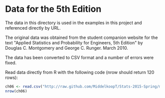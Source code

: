 # Data for the 5th Edition #

The data in this directory is used in the examples in this project and referenced directly by URL.  

The original data was obtained from the student companion website for the text "Applied Statistics and Probability for Engineers, 5th Edition" by Douglas C. Montgomery and George C. Runger.  March 2010.

The data has been converted to CSV format and a number of errors were fixed.

Read data directly from R with the following code (nrow should return 120 rows):
``` R
ch06 <- read.csv("http://raw.github.com/MiddelkoopT/Stats-2015-Spring/master/data/5e/ch06.csv",header=TRUE)
nrow(ch06)
```
